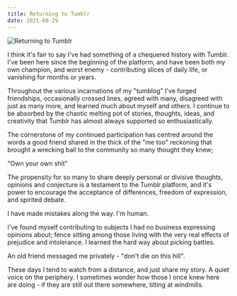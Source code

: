 ```yaml
---
title: Returning to Tumblr
date: 2021-08-29
---
```


![Returning to Tumblr](https://source.unsplash.com/vP3pnOoCiYE/1600x900)

I think it's fair to say I've had something of a chequered history with Tumblr. I've been here since the beginning of the platform, and have been both my own champion, and worst enemy - contributing slices of daily life, or vanishing for months or years.

Throughout the various incarnations of my "tumblog" I've forged friendships, occasionally crossed lines, agreed with many, disagreed with just as many more, and learned much about myself and others. I continue to be absorbed by the chaotic melting pot of stories, thoughts, ideas, and creativity that Tumblr has almost always supported so enthusiastically.

The cornerstone of my continued participation has centred around the words a good friend shared in the thick of the "me too" reckoning that brought a wrecking ball to the community so many thought they knew;

"Own your own shit"

The propensity for so many to share deeply personal or divisive thoughts, opinions and conjecture is a testament to the Tumblr platform, and it's power to encourage the acceptance of differences, freedom of expression, and spirited debate.

I have made mistakes along the way. I'm human.

I've found myself contributing to subjects I had no business expressing opinions about; fence sitting among those living with the very real effects of prejudice and intolerance. I learned the hard way about picking battles.

An old friend messaged me privately - "don't die on this hill".

These days I tend to watch from a distance, and just share my story. A quiet voice on the periphery. I sometimes wonder how those I once knew here are doing - if they are still out there somewhere, tilting at windmills.